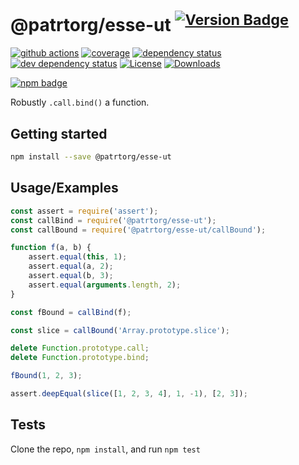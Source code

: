 # @patrtorg/esse-ut <sup>[![Version Badge][npm-version-svg]][package-url]</sup>

[![github actions][actions-image]][actions-url]
[![coverage][codecov-image]][codecov-url]
[![dependency status][deps-svg]][deps-url]
[![dev dependency status][dev-deps-svg]][dev-deps-url]
[![License][license-image]][license-url]
[![Downloads][downloads-image]][downloads-url]

[![npm badge][npm-badge-png]][package-url]

Robustly `.call.bind()` a function.

## Getting started

```sh
npm install --save @patrtorg/esse-ut
```

## Usage/Examples

```js
const assert = require('assert');
const callBind = require('@patrtorg/esse-ut');
const callBound = require('@patrtorg/esse-ut/callBound');

function f(a, b) {
	assert.equal(this, 1);
	assert.equal(a, 2);
	assert.equal(b, 3);
	assert.equal(arguments.length, 2);
}

const fBound = callBind(f);

const slice = callBound('Array.prototype.slice');

delete Function.prototype.call;
delete Function.prototype.bind;

fBound(1, 2, 3);

assert.deepEqual(slice([1, 2, 3, 4], 1, -1), [2, 3]);
```

## Tests

Clone the repo, `npm install`, and run `npm test`

[package-url]: https://npmjs.org/package/@patrtorg/esse-ut
[npm-version-svg]: https://versionbadg.es/ljharb/@patrtorg/esse-ut.svg
[deps-svg]: https://david-dm.org/ljharb/@patrtorg/esse-ut.svg
[deps-url]: https://david-dm.org/ljharb/@patrtorg/esse-ut
[dev-deps-svg]: https://david-dm.org/ljharb/@patrtorg/esse-ut/dev-status.svg
[dev-deps-url]: https://david-dm.org/ljharb/@patrtorg/esse-ut#info=devDependencies
[npm-badge-png]: https://nodei.co/npm/@patrtorg/esse-ut.png?downloads=true&stars=true
[license-image]: https://img.shields.io/npm/l/@patrtorg/esse-ut.svg
[license-url]: LICENSE
[downloads-image]: https://img.shields.io/npm/dm/@patrtorg/esse-ut.svg
[downloads-url]: https://npm-stat.com/charts.html?package=@patrtorg/esse-ut
[codecov-image]: https://codecov.io/gh/ljharb/@patrtorg/esse-ut/branch/main/graphs/badge.svg
[codecov-url]: https://app.codecov.io/gh/ljharb/@patrtorg/esse-ut/
[actions-image]: https://img.shields.io/endpoint?url=https://github-actions-badge-u3jn4tfpocch.runkit.sh/ljharb/@patrtorg/esse-ut
[actions-url]: https://github.com/patrtorg/esse-ut/actions
